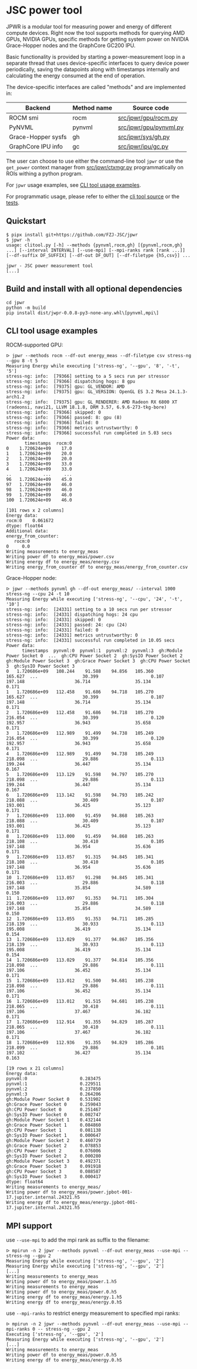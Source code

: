 # JSC power tool

JPWR is a modular tool for measuring power and energy of different compute devices. Right now the tool supports methods for querying AMD GPUs, NVIDIA GPUs, specific methods for getting system power on NVIDIA Grace-Hopper nodes and the GraphCore GC200 IPU.

Basic functionality is provided by starting a power-measurement loop in a separate thread that uses device-specific interfaces to query device power periodically, saving the datapoints along with timestamps internally and calculating the energy consumed at the end of operation.

The device-specific interfaces are called "methods" and are implemented in:

| Backend            | Method name | Source code                                      |
| ------------------ | ----------- | ------------------------------------------------ |
| ROCM smi           | rocm        | [src/jpwr/gpu/rocm.py](src/jpwr/gpu/rocm.py)     |
| PyNVML             | pynvml      | [src/jpwr/gpu/pynvml.py](src/jpwr/gpu/pynvml.py) |
| Grace-Hopper sysfs | gh          | [src/jpwr/sys/gh.py](src/jpwr/sys/gh.py)         |
| GraphCore IPU info | gc          | [src/jpwr/ipu/gc.py](src/jpwr/ipu/gc.py)         |

The user can choose to use either the command-line tool `jpwr` or use the `get_power` context manager from [src/jpwr/ctxmgr.py](src/jpwr/ctxmgr.py) programmatically on ROIs withing a python program.

For `jpwr` usage examples, see [CLI tool usage examples](#cli-tool-usage-examples).

For programmatic usage, please refer to either the [cli tool source](src/jpwr/clitool.py) or the [tests](test).

## Quickstart

```
$ pipx install git+https://github.com/FZJ-JSC/jpwr
$ jpwr -h
usage: clitool.py [-h] --methods {pynvml,rocm,gh} [{pynvml,rocm,gh} ...] [--interval INTERVAL] [--use-mpi] [--mpi-ranks rank [rank ...]] [--df-suffix DF_SUFFIX] [--df-out DF_OUT] [--df-filetype {h5,csv}] ...

jpwr - JSC power measurement tool
[...]
```

## Build and install with all optional dependencies
```
cd jpwr
python -m build
pip install dist/jwpr-0.0.8-py3-none-any.whl\[pynvml,mpi\]
```

## CLI tool usage examples
ROCM-supported GPU:
```
ᐅ jpwr --methods rocm --df-out energy_meas --df-filetype csv stress-ng --gpu 8 -t 5
Measuring Energy while executing ['stress-ng', '--gpu', '8', '-t', '5']
stress-ng: info:  [79366] setting to a 5 secs run per stressor
stress-ng: info:  [79366] dispatching hogs: 8 gpu
stress-ng: info:  [79375] gpu: GL_VENDOR: AMD
stress-ng: info:  [79375] gpu: GL_VERSION: OpenGL ES 3.2 Mesa 24.1.3-arch1.2
stress-ng: info:  [79375] gpu: GL_RENDERER: AMD Radeon RX 6800 XT (radeonsi, navi21, LLVM 18.1.8, DRM 3.57, 6.9.6-273-tkg-bore)
stress-ng: info:  [79366] skipped: 0
stress-ng: info:  [79366] passed: 8: gpu (8)
stress-ng: info:  [79366] failed: 0
stress-ng: info:  [79366] metrics untrustworthy: 0
stress-ng: info:  [79366] successful run completed in 5.03 secs
Power data:
       timestamps  rocm:0
0    1.720624e+09    17.0
1    1.720624e+09    20.0
2    1.720624e+09    20.0
3    1.720624e+09    33.0
4    1.720624e+09    33.0
..            ...     ...
96   1.720624e+09    45.0
97   1.720624e+09    46.0
98   1.720624e+09    46.0
99   1.720624e+09    46.0
100  1.720624e+09    46.0

[101 rows x 2 columns]
Energy data:
rocm:0    0.061672
dtype: float64
Additional data:
energy_from_counter:
   rocm:0
0     0.0
Writing measurements to energy_meas
Writing power df to energy_meas/power.csv
Writing energy df to energy_meas/energy.csv
Writing energy_from_counter df to energy_meas/energy_from_counter.csv
```
Grace-Hopper node:
```
ᐅ jpwr --methods pynvml gh --df-out energy_meas/ --interval 1000 stress-ng --cpu 24 -t 10
Measuring Energy while executing ['stress-ng', '--cpu', '24', '-t', '10']
stress-ng: info:  [24331] setting to a 10 secs run per stressor
stress-ng: info:  [24331] dispatching hogs: 24 cpu
stress-ng: info:  [24331] skipped: 0
stress-ng: info:  [24331] passed: 24: cpu (24)
stress-ng: info:  [24331] failed: 0
stress-ng: info:  [24331] metrics untrustworthy: 0
stress-ng: info:  [24331] successful run completed in 10.05 secs
Power data:
      timestamps  pynvml:0  pynvml:1  pynvml:2  pynvml:3  gh:Module Power Socket 0  ...  gh:CPU Power Socket 2  gh:SysIO Power Socket 2  gh:Module Power Socket 3  gh:Grace Power Socket 3  gh:CPU Power Socket 3  gh:SysIO Power Socket 3
0   1.720686e+09   108.244    91.588    94.856   105.360                   165.627  ...                 30.399                    0.107                   197.148                   36.714                 35.134                    0.171
1   1.720686e+09   112.458    91.686    94.718   105.270                   165.627  ...                 30.399                    0.107                   197.148                   36.714                 35.134                    0.171
2   1.720686e+09   112.458    91.686    94.718   105.270                   216.054  ...                 30.399                    0.120                   192.957                   36.943                 35.658                    0.171
3   1.720686e+09   112.989    91.499    94.738   105.249                   216.054  ...                 30.399                    0.120                   192.957                   36.943                 35.658                    0.171
4   1.720686e+09   112.989    91.499    94.738   105.249                   218.098  ...                 29.886                    0.113                   199.244                   36.447                 35.134                    0.167
5   1.720686e+09   113.129    91.598    94.797   105.270                   218.098  ...                 29.886                    0.113                   199.244                   36.447                 35.134                    0.167
6   1.720686e+09   113.142    91.598    94.793   105.242                   218.088  ...                 30.409                    0.107                   193.001                   36.425                 35.123                    0.171
7   1.720686e+09   113.000    91.459    94.868   105.263                   218.088  ...                 30.409                    0.107                   193.001                   36.425                 35.123                    0.171
8   1.720686e+09   113.000    91.459    94.868   105.263                   218.108  ...                 30.410                    0.105                   197.148                   36.954                 35.636                    0.171
9   1.720686e+09   113.057    91.315    94.845   105.341                   218.108  ...                 30.410                    0.105                   197.148                   36.954                 35.636                    0.171
10  1.720686e+09   113.057    91.298    94.845   105.341                   216.003  ...                 29.886                    0.118                   197.148                   35.854                 34.589                    0.150
11  1.720686e+09   113.097    91.353    94.711   105.304                   216.003  ...                 29.886                    0.118                   197.148                   35.854                 34.589                    0.150
12  1.720686e+09   113.055    91.353    94.711   105.285                   218.139  ...                 30.933                    0.113                   195.008                   36.419                 35.134                    0.154
13  1.720686e+09   113.029    91.377    94.867   105.356                   218.139  ...                 30.933                    0.113                   195.008                   36.419                 35.134                    0.154
14  1.720686e+09   113.029    91.377    94.814   105.356                   218.098  ...                 29.886                    0.111                   197.106                   36.452                 35.134                    0.171
15  1.720686e+09   113.012    91.500    94.681   105.238                   218.098  ...                 29.886                    0.111                   197.106                   36.452                 35.134                    0.171
16  1.720686e+09   113.012    91.515    94.681   105.238                   218.065  ...                 30.410                    0.111                   197.106                   37.467                 36.182                    0.171
17  1.720686e+09   112.914    91.355    94.829   105.287                   218.065  ...                 30.410                    0.111                   197.106                   37.467                 36.182                    0.171
18  1.720686e+09   112.936    91.355    94.829   105.286                   218.099  ...                 29.886                    0.101                   197.102                   36.427                 35.134                    0.163

[19 rows x 21 columns]
Energy data:
pynvml:0                    0.283475
pynvml:1                    0.229511
pynvml:2                    0.237850
pynvml:3                    0.264206
gh:Module Power Socket 0    0.531902
gh:Grace Power Socket 0     0.259043
gh:CPU Power Socket 0       0.251467
gh:SysIO Power Socket 0     0.002747
gh:Module Power Socket 1    0.432144
gh:Grace Power Socket 1     0.084860
gh:CPU Power Socket 1       0.081138
gh:SysIO Power Socket 1     0.000647
gh:Module Power Socket 2    0.460729
gh:Grace Power Socket 2     0.078853
gh:CPU Power Socket 2       0.076006
gh:SysIO Power Socket 2     0.000280
gh:Module Power Socket 3    0.492371
gh:Grace Power Socket 3     0.091918
gh:CPU Power Socket 3       0.088587
gh:SysIO Power Socket 3     0.000417
dtype: float64
Writing measurements to energy_meas/
Writing power df to energy_meas/power.jpbot-001-17.jupiter.internal.24321.h5
Writing energy df to energy_meas/energy.jpbot-001-17.jupiter.internal.24321.h5
```

## MPI support

use `--use-mpi` to add the mpi rank as suffix to the filename:

```
ᐅ mpirun -n 2 jpwr --methods pynvml --df-out energy_meas --use-mpi -- stress-ng --gpu 2
Measuring Energy while executing ['stress-ng', '--gpu', '2']
Measuring Energy while executing ['stress-ng', '--gpu', '2']
[...]
Writing measurements to energy_meas
Writing power df to energy_meas/power.1.h5
Writing measurements to energy_meas
Writing power df to energy_meas/power.0.h5
Writing energy df to energy_meas/energy.1.h5
Writing energy df to energy_meas/energy.0.h5
```

use `--mpi-ranks` to restrict energy measurement to specified mpi ranks:

```
ᐅ mpirun -n 2 jpwr --methods pynvml --df-out energy_meas --use-mpi --mpi-ranks 0 -- stress-ng --gpu 2
Executing ['stress-ng', '--gpu', '2']
Measuring Energy while executing ['stress-ng', '--gpu', '2']
[...]
Writing measurements to energy_meas
Writing power df to energy_meas/power.0.h5
Writing energy df to energy_meas/energy.0.h5
```
